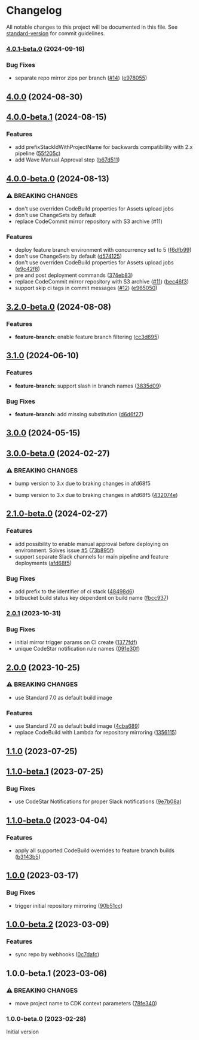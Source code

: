 # Changelog

All notable changes to this project will be documented in this file. See [standard-version](https://github.com/conventional-changelog/standard-version) for commit guidelines.

### [4.0.1-beta.0](https://github.com/merapar/opinionated-ci-pipeline/compare/v4.0.0...v4.0.1-beta.0) (2024-09-16)


### Bug Fixes

* separate repo mirror zips per branch ([#14](https://github.com/merapar/opinionated-ci-pipeline/issues/14)) ([e978055](https://github.com/merapar/opinionated-ci-pipeline/commit/e978055d2a74d0c9dcdf680d85b122228d6d7ab0))

## [4.0.0](https://github.com/merapar/opinionated-ci-pipeline/compare/v4.0.0-beta.1...v4.0.0) (2024-08-30)

## [4.0.0-beta.1](https://github.com/merapar/opinionated-ci-pipeline/compare/v4.0.0-beta.0...v4.0.0-beta.1) (2024-08-15)


### Features

* add prefixStackIdWithProjectName for backwards compatibility with 2.x pipeline ([55f205c](https://github.com/merapar/opinionated-ci-pipeline/commit/55f205cc2728d2c1292c8fcf9b30abdd2904610a))
* add Wave Manual Approval step ([b67d511](https://github.com/merapar/opinionated-ci-pipeline/commit/b67d5110c973a377ec772e14a1d808a08cd2b606))

## [4.0.0-beta.0](https://github.com/merapar/opinionated-ci-pipeline/compare/v3.2.0-beta.0...v4.0.0-beta.0) (2024-08-13)


### ⚠ BREAKING CHANGES

* don't use overriden CodeBuild properties for Assets upload jobs
* don't use ChangeSets by default
* replace CodeCommit mirror repository with S3 archive (#11)

### Features

* deploy feature branch environment with concurrency set to 5 ([f6dfb99](https://github.com/merapar/opinionated-ci-pipeline/commit/f6dfb99d2d6b8a56fd002e37218f23aa69a258f5))
* don't use ChangeSets by default ([d574125](https://github.com/merapar/opinionated-ci-pipeline/commit/d574125a7a40ed1de64be75c3be6262e2ce4becd))
* don't use overriden CodeBuild properties for Assets upload jobs ([e9c42f8](https://github.com/merapar/opinionated-ci-pipeline/commit/e9c42f8aee627095235b58a33bf22af82529190d))
* pre and post deployment commands ([374eb83](https://github.com/merapar/opinionated-ci-pipeline/commit/374eb83fc60c0ba4a68a2aae8660a7c68060e1ec))
* replace CodeCommit mirror repository with S3 archive ([#11](https://github.com/merapar/opinionated-ci-pipeline/issues/11)) ([bec46f3](https://github.com/merapar/opinionated-ci-pipeline/commit/bec46f35d1961961173cb32296333b511721f462))
* support skip ci tags in commit messages ([#12](https://github.com/merapar/opinionated-ci-pipeline/issues/12)) ([e965050](https://github.com/merapar/opinionated-ci-pipeline/commit/e9650504653a33e46208e09896568036a7cabf9e))

## [3.2.0-beta.0](https://github.com/merapar/opinionated-ci-pipeline/compare/v3.1.0...v3.2.0-beta.0) (2024-08-08)


### Features

* **feature-branch:** enable feature branch filtering ([cc3d695](https://github.com/merapar/opinionated-ci-pipeline/commit/cc3d695f477d1fc0e02b29a35892f77f4e8eca62))

## [3.1.0](https://github.com/merapar/opinionated-ci-pipeline/compare/v3.0.0...v3.1.0) (2024-06-10)


### Features

* **feature-branch:** support slash in branch names ([3835d09](https://github.com/merapar/opinionated-ci-pipeline/commit/3835d09a078ea3f03dd9377ca247fbbe93d5fae0))


### Bug Fixes

* **feature-branch:** add missing substitution ([d6d6f27](https://github.com/merapar/opinionated-ci-pipeline/commit/d6d6f272ba20f06d9983150659778cc1d3460f75))

## [3.0.0](https://github.com/merapar/opinionated-ci-pipeline/compare/v3.0.0-beta.0...v3.0.0) (2024-05-15)

## [3.0.0-beta.0](https://github.com/merapar/opinionated-ci-pipeline/compare/v2.1.0-beta.0...v3.0.0-beta.0) (2024-02-27)


### ⚠ BREAKING CHANGES

* bump version to 3.x due to braking changes in afd68f5

* bump version to 3.x due to braking changes in afd68f5 ([432074e](https://github.com/merapar/opinionated-ci-pipeline/commit/432074e25488eb4e1f4eebe01650822d3674a8a4))

## [2.1.0-beta.0](https://github.com/merapar/opinionated-ci-pipeline/compare/v2.0.1...v2.1.0-beta.0) (2024-02-27)


### Features

* add possibility to enable manual approval before deploying on environment. Solves issue [#5](https://github.com/merapar/opinionated-ci-pipeline/issues/5) ([73b895f](https://github.com/merapar/opinionated-ci-pipeline/commit/73b895f50b264286121235c863c1b8bcee1a61f9))
* support separate Slack channels for main pipeline and feature deployments ([afd68f5](https://github.com/merapar/opinionated-ci-pipeline/commit/afd68f50986b905ffbd859663d871afb1b57e12e))


### Bug Fixes

* add prefix to the identifier of ci stack ([48498d6](https://github.com/merapar/opinionated-ci-pipeline/commit/48498d675ab6bbfa009ae864bc6f655fd23dadc4))
* bitbucket build status key dependent on build name ([fbcc937](https://github.com/merapar/opinionated-ci-pipeline/commit/fbcc9370a4696989c131d5c42fe3be76926bfb24))

### [2.0.1](https://github.com/merapar/opinionated-ci-pipeline/compare/v2.0.0...v2.0.1) (2023-10-31)


### Bug Fixes

* initial mirror trigger params on CI create ([1377fdf](https://github.com/merapar/opinionated-ci-pipeline/commit/1377fdf21f2ea675c975f90b23b4c29aaf1db1a3))
* unique CodeStar notification rule names ([091e30f](https://github.com/merapar/opinionated-ci-pipeline/commit/091e30f881752aa2fcb99b5c87c6513991c7f00f))

## [2.0.0](https://github.com/merapar/opinionated-ci-pipeline/compare/v2.0.0-beta.2...v2.0.0) (2023-10-25)

### ⚠ BREAKING CHANGES

* use Standard 7.0 as default build image

### Features

* use Standard 7.0 as default build image ([4cba689](https://github.com/merapar/opinionated-ci-pipeline/commit/4cba689c0143a9939791ebb125d60b6d09a8aef6))
* replace CodeBuild with Lambda for repository mirroring ([1356115](https://github.com/merapar/opinionated-ci-pipeline/commit/1356115764c4741581e8cc0207d338fb83826eb6))

## [1.1.0](https://github.com/merapar/opinionated-ci-pipeline/compare/v1.1.0-beta.1...v1.1.0) (2023-07-25)

## [1.1.0-beta.1](https://github.com/merapar/opinionated-ci-pipeline/compare/v1.1.0-beta.0...v1.1.0-beta.1) (2023-07-25)


### Bug Fixes

* use CodeStar Notifications for proper Slack notifications ([9e7b08a](https://github.com/merapar/opinionated-ci-pipeline/commit/9e7b08a11fc472093436633f070402c29b614078))

## [1.1.0-beta.0](https://github.com/merapar/opinionated-ci-pipeline/compare/v1.0.0...v1.1.0-beta.0) (2023-04-04)


### Features

* apply all supported CodeBuild overrides to feature branch builds ([b3143b5](https://github.com/merapar/opinionated-ci-pipeline/commit/b3143b5ad536b0b944d7e4d1cf08d97d163ce6ab))

## [1.0.0](https://github.com/merapar/opinionated-ci-pipeline/compare/v1.0.0-beta.2...v1.0.0) (2023-03-17)


### Bug Fixes

* trigger initial repository mirroring ([90b51cc](https://github.com/merapar/opinionated-ci-pipeline/commit/90b51ccf476a452c2b6bfbfd3853841382f24870))

## [1.0.0-beta.2](https://github.com/merapar/opinionated-ci-pipeline/compare/v1.0.0-beta.1...v1.0.0-beta.2) (2023-03-09)


### Features

* sync repo by webhooks ([0c7dafc](https://github.com/merapar/opinionated-ci-pipeline/commit/0c7dafcf6a6601304227d1a466c3f83b9c5925f2))

## 1.0.0-beta.1 (2023-03-06)


### ⚠ BREAKING CHANGES

* move project name to CDK context parameters ([78fe340](https://github.com/merapar/opinionated-ci-pipeline/commit/78fe3408bbbbf1eab221f7791801cf17aaeb71e0))

### 1.0.0-beta.0 (2023-02-28)

Initial version
